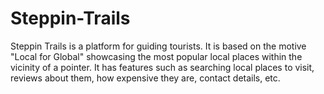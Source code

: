 # Steppin-Trails
Steppin Trails is a platform for guiding tourists. It is based on the motive "Local for Global" showcasing the most popular local places within the vicinity of a pointer. It has features such as searching local places to visit, reviews about them, how expensive they are, contact details, etc.
